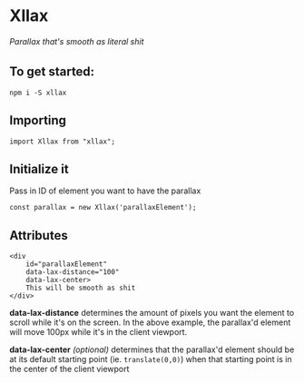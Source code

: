 # Xllax
###### Parallax that's smooth as literal shit

## To get started:
```
npm i -S xllax
```

## Importing
```
import Xllax from "xllax";
```

## Initialize it 
Pass in ID of element you want to have the parallax
```
const parallax = new Xllax('parallaxElement');
```

## Attributes
```
<div  
    id="parallaxElement" 
    data-lax-distance="100"
    data-lax-center>
    This will be smooth as shit
</div>
```
**data-lax-distance** determines the amount of pixels you want the element to scroll while it's on the screen. In the above example, the parallax'd element will move 100px while it's in the client viewport.

**data-lax-center** *(optional)* determines that the parallax'd element should be at its default starting point (ie. ```translate(0,0)```) when that starting point is in the center of the client viewport